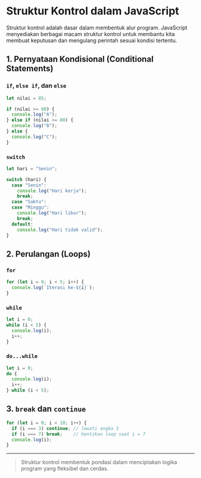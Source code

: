 # Struktur Kontrol dalam JavaScript

Struktur kontrol adalah dasar dalam membentuk alur program. JavaScript menyediakan berbagai macam struktur kontrol untuk membantu kita membuat keputusan dan mengulang perintah sesuai kondisi tertentu.

## 1. Pernyataan Kondisional (Conditional Statements)

### `if`, `else if`, dan `else`

```javascript
let nilai = 85;

if (nilai >= 90) {
  console.log("A");
} else if (nilai >= 80) {
  console.log("B");
} else {
  console.log("C");
}
````

### `switch`

```javascript
let hari = "Senin";

switch (hari) {
  case "Senin":
    console.log("Hari kerja");
    break;
  case "Sabtu":
  case "Minggu":
    console.log("Hari libur");
    break;
  default:
    console.log("Hari tidak valid");
}
```

## 2. Perulangan (Loops)

### `for`

```javascript
for (let i = 0; i < 5; i++) {
  console.log(`Iterasi ke-${i}`);
}
```

### `while`

```javascript
let i = 0;
while (i < 5) {
  console.log(i);
  i++;
}
```

### `do...while`

```javascript
let i = 0;
do {
  console.log(i);
  i++;
} while (i < 5);
```

## 3. `break` dan `continue`

```javascript
for (let i = 0; i < 10; i++) {
  if (i === 3) continue; // lewati angka 3
  if (i === 7) break;    // hentikan loop saat i = 7
  console.log(i);
}
```

---

> Struktur kontrol membentuk pondasi dalam menciptakan logika program yang fleksibel dan cerdas.